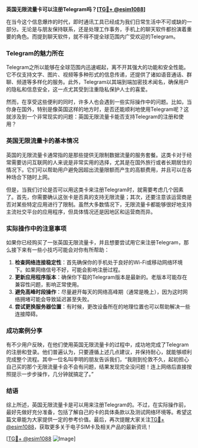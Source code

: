 **英国无限流量卡可以注册Telegram吗？[[TG💪+ @esim1088](https://t.me/s/esim1088)]**

在当今这个信息爆炸的时代，即时通讯工具已经成为我们日常生活中不可或缺的一部分。无论是与朋友保持联系，还是处理工作事务，手机上的聊天软件都扮演着重要的角色。而提到聊天软件，就不得不提全球范围内广受欢迎的Telegram。

### Telegram的魅力所在

Telegram之所以能够在全球范围内迅速崛起，离不开其强大的功能和安全性能。它不仅支持文字、图片、视频等多种形式的信息传递，还提供了诸如语音通话、群聊、频道等多样化的服务。此外，Telegram以其端到端加密技术闻名，确保用户的隐私和信息安全，这一点尤其受到注重隐私保护人士的喜爱。

然而，在享受这些便利的同时，许多人也会遇到一些实际操作中的问题。比如，当你身在国外，特别是像英国这样的地方时，是否还能顺利地使用Telegram呢？这就涉及到一个非常现实的问题：英国无限流量卡能否支持Telegram的注册和使用？

### 英国无限流量卡的基本情况

英国的无限流量卡通常指的是那些提供无限制数据流量的服务套餐。这类卡对于经常需要访问互联网的人来说是非常实用的选择，尤其是在国外旅行或者长期居住的情况下。它们可以帮助用户避免因超出流量限额而产生的高额费用，并且可以在各种场合下随时上网。

但是，当我们讨论是否可以用这类卡来注册Telegram时，就需要考虑几个因素了。首先，你需要确认这张卡是否真的支持无限流量；其次，还要注意该运营商是否对某些特定应用进行了限制。虽然大多数情况下，无限流量卡都能够很好地支持主流社交平台的应用程序，但具体情况还是因地区和运营商而异。

### 实际操作中的注意事项

如果你已经购买了一张英国无限流量卡，并且想要尝试用它来注册Telegram，那么接下来有一些小技巧可能会对你有所帮助：

1. **检查网络连接稳定性**：首先确保你的手机处于良好的Wi-Fi或移动网络环境下。如果网络信号不好，可能会影响注册过程。
2. **更新应用程序版本**：确保你下载的Telegram版本是最新的。老版本可能存在兼容性问题，影响正常使用。
3. **避免高峰时段操作**：尽量避开每天的网络高峰期（通常是晚上），因为这时网络拥堵可能会导致延迟甚至失败。
4. **尝试更换服务器位置**：有时候，更改设备所在的地理位置也可以帮助解决一些连接障碍。

### 成功案例分享

有不少用户反映，在他们使用英国无限流量卡的过程中，成功地完成了Telegram的注册和登录。他们普遍认为，只要遵循上述几点建议，并保持耐心，就能够顺利完成整个流程。其中一位名叫李明的朋友告诉我们，“我刚到伦敦不久，起初担心自己买的那个无限流量卡会不会有问题，结果发现完全没问题！连上网络后直接按照提示一步步操作，几分钟就搞定了。”

### 结语

综上所述，英国无限流量卡是可以用来注册Telegram的。不过，在实际操作前，最好先做好充分准备，包括了解自己的卡的具体条款以及测试网络环境等。希望这篇文章能为大家提供一定的参考价值。最后，再次提醒大家关注[TG💪+ @esim1088](https://t.me/s/esim1088)，获取更多关于电子SIM卡及相关产品的最新资讯！

[[TG💪+ @esim1088](https://t.me/s/esim1088) ![Image](https://i.postimg.cc/4NQfJmqS/Snipaste-2025-05-13-00-14-12.png)]